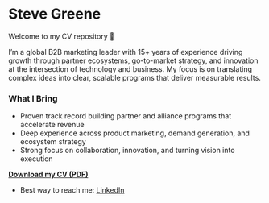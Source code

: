 # Steve Greene  

Welcome to my CV repository 👋  

I’m a global B2B marketing leader with 15+ years of experience driving growth through partner ecosystems, go-to-market strategy, and innovation at the intersection of technology and business. My focus is on translating complex ideas into clear, scalable programs that deliver measurable results.  

### What I Bring 
- Proven track record building partner and alliance programs that accelerate revenue  
- Deep experience across product marketing, demand generation, and ecosystem strategy  
- Strong focus on collaboration, innovation, and turning vision into execution  

**[Download my CV (PDF)](./Steve%20Greene_Global%20Marketing%20Leader.pdf)**
- Best way to reach me: [LinkedIn](https://www.linkedin.com/in/stevegreene)
